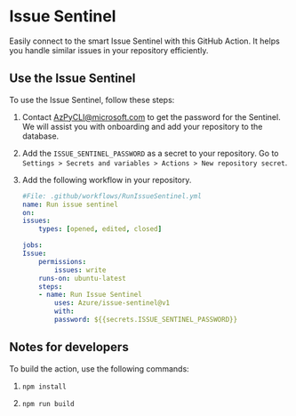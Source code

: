 # Issue Sentinel

Easily connect to the smart Issue Sentinel with this GitHub Action. It helps you handle similar issues in your repository efficiently.

## Use the Issue Sentinel

To use the Issue Sentinel, follow these steps:

1. Contact AzPyCLI@microsoft.com to get the password for the Sentinel. We will assist you with onboarding and add your repository to the database.

1. Add the `ISSUE_SENTINEL_PASSWORD` as a secret to your repository. Go to `Settings > Secrets and variables > Actions > New repository secret`.

1. Add the following workflow in your repository.

    ```yaml
    #File: .github/workflows/RunIssueSentinel.yml
    name: Run issue sentinel
    on:
    issues:
        types: [opened, edited, closed]

    jobs:
    Issue:
        permissions:
            issues: write
        runs-on: ubuntu-latest
        steps:
        - name: Run Issue Sentinel
            uses: Azure/issue-sentinel@v1
            with:
            password: ${{secrets.ISSUE_SENTINEL_PASSWORD}}
    ```

## Notes for developers

To build the action, use the following commands:

1. `npm install`

1. `npm run build`
